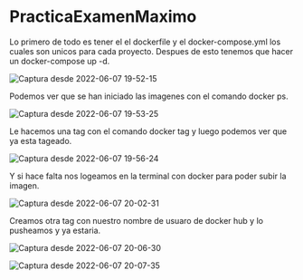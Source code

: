 # PracticaExamenMaximo

Lo primero de todo es tener el el dockerfile y el docker-compose.yml los cuales son unicos para cada proyecto. Despues de esto tenemos que hacer un docker-compose up -d.

![Captura desde 2022-06-07 19-52-15](https://user-images.githubusercontent.com/91556389/172449785-e84f0804-52ed-43a2-a492-3456683e1ea7.png)

Podemos ver que se han iniciado las imagenes con el comando docker ps.

![Captura desde 2022-06-07 19-53-25](https://user-images.githubusercontent.com/91556389/172450101-fc558dab-e5d9-42e9-85aa-69555a7c9d71.png)

Le hacemos una tag con el comando docker tag y luego podemos ver que ya esta tageado.

![Captura desde 2022-06-07 19-56-24](https://user-images.githubusercontent.com/91556389/172450942-45f2d618-952d-4e92-93e0-ba890ab3804e.png)

Y si hace falta nos logeamos en la terminal con docker para poder subir la imagen.

![Captura desde 2022-06-07 20-02-31](https://user-images.githubusercontent.com/91556389/172451663-fc857750-a343-4fa4-aa63-b4b23c22ddb7.png)

Creamos otra tag con nuestro nombre de usuaro de docker hub y lo pusheamos y ya estaria.

![Captura desde 2022-06-07 20-06-30](https://user-images.githubusercontent.com/91556389/172452347-e570f30f-8f01-47a8-bc08-6da17d6a2384.png)

![Captura desde 2022-06-07 20-07-35](https://user-images.githubusercontent.com/91556389/172452449-e9209d56-1e4c-4eaf-a976-1f786f1003b9.png)
